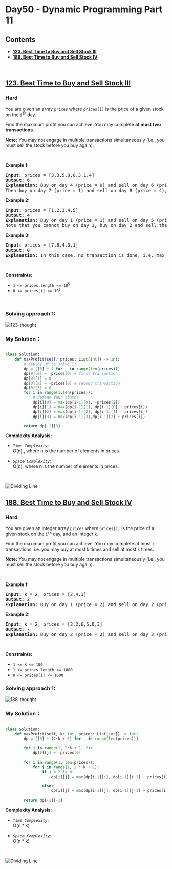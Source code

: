 # Day50 - Dynamic Programming Part 11



## Contents
* **[123. Best Time to Buy and Sell Stock III](#123)**
* **[188. Best Time to Buy and Sell Stock IV](#188)**

<br>
<h2 id = "123"><a href="https://leetcode.com/problems/best-time-to-buy-and-sell-stock-iii">123. Best Time to Buy and Sell Stock III</a></h2><h3>Hard</h3><p>You are given an array <code>prices</code> where <code>prices[i]</code> is the price of a given stock on the <code>i<sup>th</sup></code> day.</p>

<p>Find the maximum profit you can achieve. You may complete <strong>at most two transactions</strong>.</p>

<p><strong>Note:</strong> You may not engage in multiple transactions simultaneously (i.e., you must sell the stock before you buy again).</p>

<p>&nbsp;</p>
<p><strong class="example">Example 1:</strong></p>

<pre>
<strong>Input:</strong> prices = [3,3,5,0,0,3,1,4]
<strong>Output:</strong> 6
<strong>Explanation:</strong> Buy on day 4 (price = 0) and sell on day 6 (price = 3), profit = 3-0 = 3.
Then buy on day 7 (price = 1) and sell on day 8 (price = 4), profit = 4-1 = 3.</pre>

<p><strong class="example">Example 2:</strong></p>

<pre>
<strong>Input:</strong> prices = [1,2,3,4,5]
<strong>Output:</strong> 4
<strong>Explanation:</strong> Buy on day 1 (price = 1) and sell on day 5 (price = 5), profit = 5-1 = 4.
Note that you cannot buy on day 1, buy on day 2 and sell them later, as you are engaging multiple transactions at the same time. You must sell before buying again.
</pre>

<p><strong class="example">Example 3:</strong></p>

<pre>
<strong>Input:</strong> prices = [7,6,4,3,1]
<strong>Output:</strong> 0
<strong>Explanation:</strong> In this case, no transaction is done, i.e. max profit = 0.
</pre>

<p>&nbsp;</p>
<p><strong>Constraints:</strong></p>

<ul>
	<li><code>1 &lt;= prices.length &lt;= 10<sup>5</sup></code></li>
	<li><code>0 &lt;= prices[i] &lt;= 10<sup>5</sup></code></li>
</ul>

<br>

### Solving approach 1:


![123-thought](https://github.com/samuelusc/Algomuscle/blob/main/assets/Day50/LC123-thought.jpg)



### My Solution：

  
```python

class Solution:
    def maxProfit(self, prices: List[int]) -> int:
        # deploy DP to solve it 
        dp = [[0] * 4 for _ in range(len(prices))] 
        dp[0][0] = -prices[0] # first transaction
        dp[0][1] = 0
        dp[0][2] = -prices[0] # second transaction
        dp[0][3] = 0
        for i in range(1,len(prices)):
            # define four states 
            dp[i][0] = max(dp[i-1][0], -prices[i])
            dp[i][1] = max(dp[i-1][1], dp[i-1][0] + prices[i])
            dp[i][2] = max(dp[i-1][2], dp[i-1][1] - prices[i])
            dp[i][3] = max(dp[i-1][3],dp[i-1][2] + prices[i])

        return dp[-1][3]
```

**Complexity Analysis:**  

- *`Time Complexity`*:<br>
O(n) , where n is the number of elements in prices.
  
- *`Space Complexity`*:<br>
O(n), where n is the number of elements in prices.
<br>

![Dividing Line](https://github.com/samuelusc/Algomuscle/blob/main/assets/CatDividing.png)
<br>




<h2 id = "188"><a href="https://leetcode.com/problems/best-time-to-buy-and-sell-stock-iv">188. Best Time to Buy and Sell Stock IV</a></h2><h3>Hard</h3><p>You are given an integer array <code>prices</code> where <code>prices[i]</code> is the price of a given stock on the <code>i<sup>th</sup></code> day, and an integer <code>k</code>.</p>

<p>Find the maximum profit you can achieve. You may complete at most <code>k</code> transactions: i.e. you may buy at most <code>k</code> times and sell at most <code>k</code> times.</p>

<p><strong>Note:</strong> You may not engage in multiple transactions simultaneously (i.e., you must sell the stock before you buy again).</p>

<p>&nbsp;</p>
<p><strong class="example">Example 1:</strong></p>

<pre>
<strong>Input:</strong> k = 2, prices = [2,4,1]
<strong>Output:</strong> 2
<strong>Explanation:</strong> Buy on day 1 (price = 2) and sell on day 2 (price = 4), profit = 4-2 = 2.
</pre>

<p><strong class="example">Example 2:</strong></p>

<pre>
<strong>Input:</strong> k = 2, prices = [3,2,6,5,0,3]
<strong>Output:</strong> 7
<strong>Explanation:</strong> Buy on day 2 (price = 2) and sell on day 3 (price = 6), profit = 6-2 = 4. Then buy on day 5 (price = 0) and sell on day 6 (price = 3), profit = 3-0 = 3.
</pre>

<p>&nbsp;</p>
<p><strong>Constraints:</strong></p>

<ul>
	<li><code>1 &lt;= k &lt;= 100</code></li>
	<li><code>1 &lt;= prices.length &lt;= 1000</code></li>
	<li><code>0 &lt;= prices[i] &lt;= 1000</code></li>
</ul>



### Solving approach 1:


![188-thought](https://github.com/samuelusc/Algomuscle/blob/main/assets/Day50/LC188-thought.jpg)


### My Solution：

  
```python

class Solution:
    def maxProfit(self, k: int, prices: List[int]) -> int:
        dp = [[0] * (2*k + 1) for _ in range(len(prices))]

        for j in range(1, 2*k + 1, 2):
            dp[0][j] = -prices[0]
        
        for i in range(1, len(prices)):
            for j in range(1, 2 * k + 1):
                if j % 2 != 0:
                    dp[i][j] = max(dp[i-1][j], dp[i-1][j-1] - prices[i])

                else:
                    dp[i][j] = max(dp[i-1][j], dp[i-1][j-1] + prices[i]) 
        
        return dp[-1][-1]
```


**Complexity Analysis:**  

- *`Time Complexity`*:<br>
O(n * k)
  
- *`Space Complexity`*:<br>
O(n * k)
<br>

![Dividing Line](https://github.com/samuelusc/Algomuscle/blob/main/assets/CatDividing.png)
<br>












